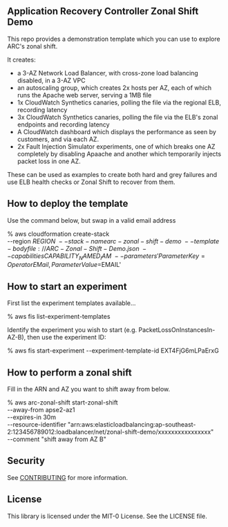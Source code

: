 ## Application Recovery Controller Zonal Shift Demo

This repo provides a demonstration template which you can use to explore ARC's zonal shift.

It creates: 

* a 3-AZ Network Load Balancer, with cross-zone load balancing disabled, in a 3-AZ VPC
* an autoscaling group, which creates 2x hosts per AZ, each of which runs the Apache web server, serving a 1MB file
* 1x CloudWatch Synthetics canaries, polling the file via the regional ELB, recording latency
* 3x CloudWatch Synthetics canaries, polling the file via the ELB's zonal endpoints and recording latency
* A CloudWatch dashboard which displays the performance as seen by customers, and via each AZ.
* 2x Fault Injection Simulator experiments, one of which breaks one AZ completely by disabling Apaache and another which temporarily injects packet loss in one AZ.

These can be used as examples to create both hard and grey failures and use
ELB health checks or Zonal Shift to recover from them.

## How to deploy the template

Use the command below, but swap in a valid email address

% aws cloudformation create-stack \
        --region $REGION \
        --stack-name arc-zonal-shift-demo \
        --template-body file://ARC-Zonal-Shift-Demo.json  \
        --capabilities CAPABILITY_NAMED_IAM \
        --parameters 'ParameterKey=OperatorEMail,ParameterValue=$EMAIL'

## How to start an experiment

First list the experiment templates available...

% aws fis list-experiment-templates 

Identify the experiment you wish to start (e.g. PacketLossOnInstancesIn-AZ-B), then use the experiment ID:

% aws fis start-experiment --experiment-template-id EXT4FjG6mLPaErxG


## How to perform a zonal shift

Fill in the ARN and AZ you want to shift away from below.

% aws arc-zonal-shift start-zonal-shift \
		--away-from apse2-az1 \
		--expires-in 30m \
		--resource-identifier "arn:aws:elasticloadbalancing:ap-southeast-2:123456789012:loadbalancer/net/zonal-shift-demo/xxxxxxxxxxxxxxxx" \
		--comment "shift away from AZ B"




## Security

See [CONTRIBUTING](CONTRIBUTING.md#security-issue-notifications) for more information.

## License

This library is licensed under the MIT-0 License. See the LICENSE file.

